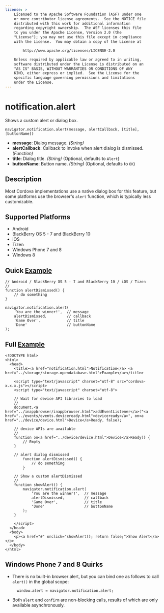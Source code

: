 ```yaml
---
license: >
    Licensed to the Apache Software Foundation (ASF) under one
    or more contributor license agreements.  See the NOTICE file
    distributed with this work for additional information
    regarding copyright ownership.  The ASF licenses this file
    to you under the Apache License, Version 2.0 (the
    "License"); you may not use this file except in compliance
    with the License.  You may obtain a copy of the License at

        http://www.apache.org/licenses/LICENSE-2.0

    Unless required by applicable law or agreed to in writing,
    software distributed under the License is distributed on an
    "AS IS" BASIS, WITHOUT WARRANTIES OR CONDITIONS OF ANY
    KIND, either express or implied.  See the License for the
    specific language governing permissions and limitations
    under the License.
---
```


notification.alert
==================

Shows a custom alert or dialog box.

    navigator.notification.alert(message, alertCallback, [title], [buttonName])

- __message__: Dialog message. _(String)_
- __alertCallback__: Callback to invoke when alert dialog is dismissed. _(Function)_
- __title__: Dialog title. _(String)_ (Optional, defaults to `Alert`)
- __buttonName__: Button name. _(String)_ (Optional, defaults to `OK`)

Description
-----------

Most Cordova implementations use a native dialog box for this feature,
but some platforms use the browser's `alert` function, which is
typically less customizable.

Supported Platforms
-------------------

- Android
- BlackBerry OS 5 - 7 and BlackBerry 10
- iOS
- Tizen
- Windows Phone 7 and 8
- Windows 8

Quick <a href="../storage/storage.opendatabase.html">Example</a>
-------------

    // Android / BlackBerry OS 5 - 7 and BlackBerry 10 / iOS / Tizen
    //
    function alertDismissed() {
        // do something
    }

    navigator.notification.alert(
        'You are the winner!',  // message
        alertDismissed,         // callback
        'Game Over',            // title
        'Done'                  // buttonName
    );

Full <a href="../storage/storage.opendatabase.html">Example</a>
------------

    <!DOCTYPE html>
    <html>
      <head>
        <title><a href="notification.html">Notification</a> <a href="../storage/storage.opendatabase.html">Example</a></title>

        <script type="text/javascript" charset="utf-8" src="cordova-x.x.x.js"></script>
        <script type="text/javascript" charset="utf-8">

        // Wait for device API libraries to load
        //
        document.<a href="../inappbrowser/inappbrowser.html">addEventListener</a>("<a href="../events/events.deviceready.html">deviceready</a>", on<a href="../device/device.html">Device</a>Ready, false);

        // device APIs are available
        //
        function on<a href="../device/device.html">Device</a>Ready() {
            // Empty
        }

        // alert dialog dismissed
            function alertDismissed() {
                // do something
            }

        // Show a custom alertDismissed
        //
        function showAlert() {
            navigator.notification.alert(
                'You are the winner!',  // message
                alertDismissed,         // callback
                'Game Over',            // title
                'Done'                  // buttonName
            );
        }

        </script>
      </head>
      <body>
        <p><a href="#" onclick="showAlert(); return false;">Show Alert</a></p>
      </body>
    </html>

Windows Phone 7 and 8 Quirks
-------------

- There is no built-in browser alert, but you can bind one as follows to call `alert()` in the global scope:

        window.alert = navigator.notification.alert;

- Both `alert` and `confirm` are non-blocking calls, results of which are only available asynchronously.


